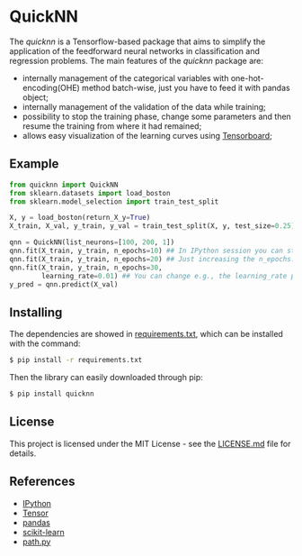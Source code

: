 
# QuickNN

The *quicknn* is a Tensorflow-based package that aims to simplify the application of the feedforward neural networks in classification and regression problems.
The main features of the *quicknn* package are:

* internally management of the categorical variables with one-hot-encoding(OHE) method batch-wise, just you have to feed it with pandas object;
* internally management of the validation of the data while training;
* possibility to stop the training phase, change some parameters and then resume the training from where it had remained;
* allows easy visualization of the learning curves using [Tensorboard](https://www.tensorflow.org/guide/summaries_and_tensorboard);

## Example

```python
from quicknn import QuickNN
from sklearn.datasets import load_boston
from sklearn.model_selection import train_test_split

X, y = load_boston(return_X_y=True)
X_train, X_val, y_train, y_val = train_test_split(X, y, test_size=0.25)

qnn = QuickNN(list_neurons=[100, 200, 1])
qnn.fit(X_train, y_train, n_epochs=10) ## In IPython session you can stop-change-resume the training.
qnn.fit(X_train, y_train, n_epochs=20) ## Just increasing the n_epochs.
qnn.fit(X_train, y_train, n_epochs=30,
        learning_rate=0.01) ## You can change e.g., the learning_rate param while training
y_pred = qnn.predict(X_val)

```

## Installing
The dependencies are showed in [requirements.txt](requirements.txt), which can be installed with the command:
```bash
$ pip install -r requirements.txt
```
Then the library can easily downloaded through pip:
```bash
$ pip install quicknn
```

## License

This project is licensed under the MIT License - see the [LICENSE.md](LICENSE.md) file for details.

## References
* [IPython](https://ipython.org/)
* [Tensor](https://www.tensorflow.org/)
* [pandas](https://pandas.pydata.org/)
* [scikit-learn](http://scikit-learn.org/stable/)
* [path.py](https://github.com/jaraco/path.py)
